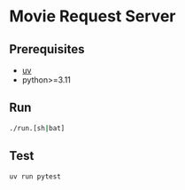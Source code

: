 # Movie Request Server

## Prerequisites

- [uv](https://docs.astral.sh/uv/getting-started/installation/)
- python>=3.11

## Run

```bash
./run.[sh|bat]
```

## Test

```bash
uv run pytest
```

